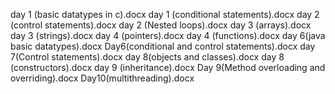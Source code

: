 day 1 (basic datatypes in c).docx
day 1 (conditional statements).docx
day 2 (control statements).docx
day 2 (Nested loops).docx
day 3 (arrays).docx
day 3 (strings).docx
day 4 (pointers).docx
day 4 (functions).docx
day 6(java basic datatypes).docx
Day6(conditional and control statements).docx
day 7(Control statements).docx
day 8(objects and classes).docx
day 8 (constructors).docx
day 9 (inheritance).docx
Day 9(Method overloading and overriding).docx
Day10(multithreading).docx
